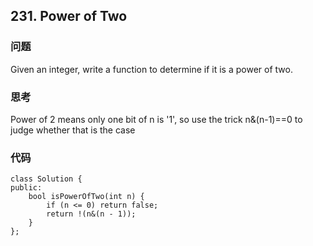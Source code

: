 ## 231. Power of Two

### 问题
Given an integer, write a function to determine if it is a power of two.

### 思考

Power of 2 means only one bit of n is '1', so use the trick n&(n-1)==0 to judge whether that is the case

### 代码

```
class Solution {
public:
    bool isPowerOfTwo(int n) {
        if (n <= 0) return false;
        return !(n&(n - 1));
    }
};
```


